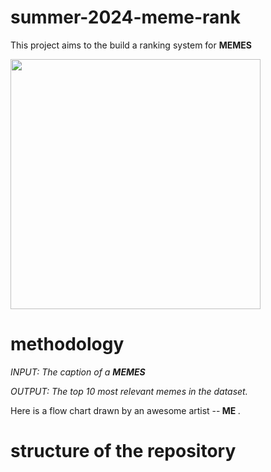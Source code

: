 # summer-2024-meme-rank

This project aims to the build a ranking system for <b> MEMES </b>

<img src="https://static.wixstatic.com/media/bb1bd6_5798c09022ba43249a38bfea9be1db34~mv2.png/v1/fill/w_980,h_560,al_c,q_90,usm_0.66_1.00_0.01,enc_auto/bb1bd6_5798c09022ba43249a38bfea9be1db34~mv2.png" width="400">


# methodology
*INPUT: The caption of a <b> MEMES </b>*

*OUTPUT: The top 10 most relevant memes in the dataset.*

Here is a flow chart drawn by an awesome artist --<b> ME </b>.


# structure of the repository

